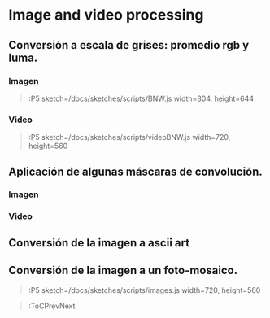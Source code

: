 # Image and video processing

## Conversión a escala de grises: promedio rgb y luma.

### Imagen 

> :P5 sketch=/docs/sketches/scripts/BNW.js width=804, height=644

### Video

> :P5 sketch=/docs/sketches/scripts/videoBNW.js width=720, height=560


## Aplicación de algunas máscaras de convolución.
### Imagen 
### Video

## Conversión de la imagen a ascii art

## Conversión de la imagen a un foto-mosaico.

> :P5 sketch=/docs/sketches/scripts/images.js width=720, height=560

> :ToCPrevNext